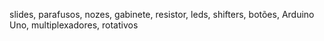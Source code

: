 ﻿slides, parafusos, nozes, gabinete, resistor, leds, shifters, botões, Arduino Uno, multiplexadores, rotativos

